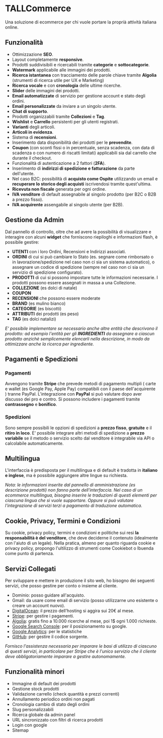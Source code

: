 # TALLCommerce
Una soluzione di ecommerce per chi vuole portare la proprià attività italiana online.

## Funzionalità
* Ottimizzazione **SEO**.
* Layout completamente **responsive**.
* Prodotti suddivisibili e ricercabili tramite **categorie** e **sottocategorie**.
* **Watermark** applicabile alle immagini dei prodotti.
* **Ricerca istantanea** con tracciamento delle parole chiave tramite **Algolia** (strumenti di ricerca utile per UX e Marketing)
* **Ricerca vocale** e con **cronologia** delle ultime ricerche.
* **Slider** delle immagini dei prodotti.
* **Email automatizzate** di servizio per gestione account e stato degli ordini.
* **Email personalizzate** da inviare a un singolo utente.
* **Chat di supporto**.
* Prodotti organizzabili tramite **Collezioni** e **Tag**.
* **Wishlist** e **Carrello** persistenti per gli utenti registrati.
* **Varianti** degli articoli.
* **Articoli in evidenza**.
* Sistema di **recensioni**.
* Inserimento data disponibilità dei prodotti per le **prevendite**.
* **Coupon** (con sconti fissi o in percentuale, senza scadenza, con data di scadenza o con numero di riscatti limitati) applicabili sia dal carrello che durante il checkout.
* Funzionalità di autenticazione a 2 fattori (**2FA**).
* Inserimento di **indirizzi di spedizione e fatturazione** da parte dell'utente. 
* Nel caso B2C: possibilità di **acquisto come Ospite** utilizzando un email e **recuperare lo storico degli acquisti** iscrivendosi tramite quest'ultima.
* **Ricevuta non fiscale** generata per ogni ordine.
* **IVA venditore** di default assegnabile al singolo prodotto (per B2C o B2B a prezzo fisso).
* **IVA acquirente** assengabile al singolo utente (per B2B).

## Gestione da Admin
Dal pannello di controllo, oltre che ad avere la possibilità di visualizzare e interagire con alcuni **widget** che forniscono riepiloghi e informazioni flash, è possibile gestire:
* **UTENTI** con i loro Ordini, Recensioni e Indirizzi associati.
* **ORDINI** di cui si può cambiare lo Stato (es. segnare come rimborsato o in lavorazione/spedizione nel caso non ci sia un sistema automatico),
o assegnare  un codice di spedizione (sempre nel caso non ci sia un servizio di spedizione configurato).
* **PRODOTTI** di cui si possono impostare tutte le informazioni necessarie. I prodotti possono essere assegnati in massa a una Collezione.
* **COLLEZIONE** (es dolci di natale)
* **COUPON**
* **RECENSIONI** che possono essere moderate
* **BRAND**  (es mulino bianco)
* **CATEGORIE** (es biscotti)
* **ATTRIBUTI** dei prodotti (es peso)
* **TAG** (es dolci natalizi)

*E' possibile implementare se necessario anche altre entità che descrivono il prodotto: ad esempio l'entità per gli **INGREDIENTI** da assegnare a ciascun prodotto anzichè semplicemente elencarli nella descrizione, in modo da ottimizzare anche la ricerca per ingrediente.*

## Pagamenti e Spedizioni

### Pagamenti
Avvengono tramite **Stripe** che prevede metodi di pagamento multipli ( carte e wallet (es Google Pay, Apple Pay) compatibili con il paese
dell'acquirente ) tranne PayPal.
L'integrazione con **PayPal** si può valutare dopo aver discusso dei pro e contro.
Si possono includere i pagamenti tramite **contrassegno** e **bonifico**.

### Spedizioni
Sono sempre possibili le opzioni di spedizioni a **prezzo fisso**, **gratuite** e il **ritiro in loco**.
E' possibile integrare altri metodi di spedizione a **prezzo variabile** se il metodo o servizio scelto dal venditore è integrabile via API o calcolabile automaticamente.

## Multilingua
L'interfaccia è predisposta per il multilingua e di default è tradotta in **italiano e inglese**, ma è possibile aggiungere altre lingue su richiesta.

*Nota: le informazioni inserite dal pannello di amministrazione (es descrizione prodotti) non fanno parte dell'interfaccia. Nel caso di un ecommerce multilingua, bisogna inserire le traduzioni di questi elementi per ciascuna lingua che si vuole supportare. Oppure si può valutare l'integrazione di servizi terzi a pagamento di traduzione automatica.*

## Cookie, Privacy, Termini e Condizioni
Su cookie, privacy policy, termini e condizioni e politiche sui resi **la responsabilità è del venditore**, che deve deciderne il contenuto (idealmente con l'aiuto di un legale).
Nella pratica, almeno per quanto riguarda cookie e privacy policy, propongo l'ultilizzo di strumenti come Cookiebot o Ibuenda come punto di partenza.

## Servizi Collegati
Per sviluppare e mettere in produzione il sito web, ho bisogno dei seguenti servizi, che posso gestire per conto o insieme al cliente.
* Dominio: posso guidare all'acquisto.
* Gmail: da usare come email di servizio (posso utilizzarne uno esistente o creare un account nuovo).
* [DigitalOcean](https://www.digitalocean.com/): il prezzo dell'hosting si aggira sui 20€ al mese.
* [Stripe](https://stripe.com/it): per gestire i pagamenti.
* [Algolia](https://www.algolia.com/pricing/): gratis fino a 10.000 ricerche al mese, poi 1$ ogni 1.000 richieste.
* [Google Search Console](https://search.google.com/): per il posizionamento su google.
* [Google Analytics](https://analytics.google.com/): per le statistiche 
* [GitHub](https://github.com/): per gestire il codice sorgente.

*Fornisco l'assistenza necessaria per imparare le basi di utilizzo di ciascuno di questi servizi, in particolare per Stripe che è l'unico servizio che il cliente deve obbligatoriamente imparare a gestire autonomamente.*

## Funzionalità minori

* Immagine di default dei prodotti
* Gestione stock prodotti
* Validazione carrello (check quantità e prezzi correnti)
* Annullamento periodico ordini non pagati
* Cronologia cambio di stato degli ordini
* Slug personalizzabili
* Ricerca globale da admin panel
* URL sincronizzato con filtri di ricerca prodotti
* Login con google
* Sitemap

<!--
filament e media library > medialibrary header CacheControl no-cache
prodotti con varianti > nella ricerca vengono mostrati prezzo, quantità e foto della variante principale
non aggiungere piú valori dello stesso attributo a un singolo prodotto
non aggiungere sottovarianti alle varianti
-->